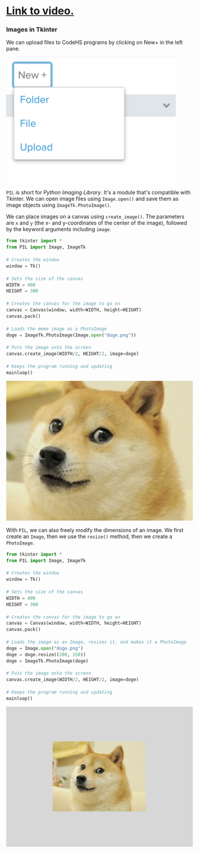 # [Link to video.](https://www.youtube.com/watch?v=ynnYWEvH1KY&list=PLVD25niNi0BnsKwMvXId8jFMXxC1wUbko)

### Images in Tkinter

We can upload files to CodeHS programs by clicking on New+ in the left pane.

![](../Images/new_upload.png)

`PIL` is short for *Python Imaging Library*. It's a module that's compatible with Tkinter. We can open image files using `Image.open()` and save them as image objects using `ImageTk.PhotoImage()`.

We can place images on a canvas using `create_image()`. The parameters are `x` and `y` (the x- and y-coordinates of the center of the image), followed by the keyword arguments including `image`.

```python
from tkinter import *
from PIL import Image, ImageTk

# Creates the window
window = Tk()

# Sets the size of the canvas
WIDTH = 400
HEIGHT = 300

# Creates the canvas for the image to go on
canvas = Canvas(window, width=WIDTH, height=HEIGHT)
canvas.pack()

# Loads the meme image as a PhotoImage
doge = ImageTk.PhotoImage(Image.open("doge.png"))

# Puts the image onto the screen
canvas.create_image(WIDTH/2, HEIGHT/2, image=doge)

# Keeps the program running and updating
mainloop()
```

![](../Images/tk_doge_no_resize.png)

With `PIL`, we can also freely modify the dimensions of an image. We first create an `Image`, then we use the `resize()` method, then we create a `PhotoImage`.

```python
from tkinter import *
from PIL import Image, ImageTk

# Creates the window
window = Tk()

# Sets the size of the canvas
WIDTH = 400
HEIGHT = 300

# Creates the canvas for the image to go on
canvas = Canvas(window, width=WIDTH, height=HEIGHT)
canvas.pack()

# Loads the image as an Image, resizes it, and makes it a PhotoImage
doge = Image.open("doge.png")
doge = doge.resize((200, 150))
doge = ImageTk.PhotoImage(doge)

# Puts the image onto the screen
canvas.create_image(WIDTH/2, HEIGHT/2, image=doge)

# Keeps the program running and updating
mainloop()
```

![](../Images/tk_doge_resize.png)
